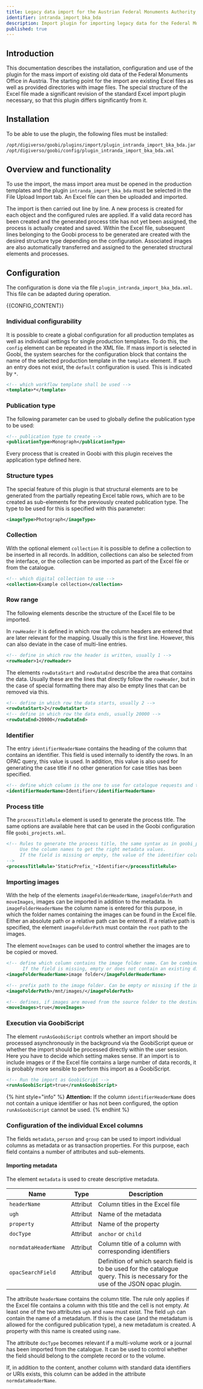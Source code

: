 ```yaml
---
title: Legacy data import for the Austrian Federal Monuments Authority
identifier: intranda_import_bka_bda
description: Import plugin for importing legacy data for the Federal Monuments Office in Austria
published: true
---
```


## Introduction
This documentation describes the installation, configuration and use of the plugin for the mass import of existing old data of the Federal Monuments Office in Austria. The starting point for the import are existing Excel files as well as provided directories with image files. The special structure of the Excel file made a significant revision of the standard Excel import plugin necessary, so that this plugin differs significantly from it.


## Installation
To be able to use the plugin, the following files must be installed:

```bash
/opt/digiverso/goobi/plugins/import/plugin_intranda_import_bka_bda.jar
/opt/digiverso/goobi/config/plugin_intranda_import_bka_bda.xml
```


## Overview and functionality
To use the import, the mass import area must be opened in the production templates and the plugin `intranda_import_bka_bda` must be selected in the File Upload Import tab. An Excel file can then be uploaded and imported.

The import is then carried out line by line. A new process is created for each object and the configured rules are applied. If a valid data record has been created and the generated process title has not yet been assigned, the process is actually created and saved. Within the Excel file, subsequent lines belonging to the Goobi process to be generated are created with the desired structure type depending on the configuration. Associated images are also automatically transferred and assigned to the generated structural elements and processes.


## Configuration
The configuration is done via the file `plugin_intranda_import_bka_bda.xml`. This file can be adapted during operation.

{{CONFIG_CONTENT}}

### Individual configurability
It is possible to create a global configuration for all production templates as well as individual settings for single production templates. To do this, the `config` element can be repeated in the XML file. If mass import is selected in Goobi, the system searches for the configuration block that contains the name of the selected production template in the `template` element. If such an entry does not exist, the `default` configuration is used. This is indicated by `*`.

```xml
<!-- which workflow template shall be used -->
<template>*</template>
```

### Publication type
The following parameter can be used to globally define the publication type to be used: 

```xml
<!-- publication type to create -->
<publicationType>Monograph</publicationType>
```

Every process that is created in Goobi with this plugin receives the application type defined here.

### Structure types
The special feature of this plugin is that structural elements are to be generated from the partially repeating Excel table rows, which are to be created as sub-elements for the previously created publication type. The type to be used for this is specified with this parameter:

```xml
<imageType>Photograph</imageType>
```

### Collection
With the optional element `collection` it is possible to define a collection to be inserted in all records. In addition, collections can also be selected from the interface, or the collection can be imported as part of the Excel file or from the catalogue.

```xml
<!-- which digital collection to use -->
<collection>Example collection</collection>
```

### Row range
The following elements describe the structure of the Excel file to be imported.

In `rowHeader` it is defined in which row the column headers are entered that are later relevant for the mapping. Usually this is the first line. However, this can also deviate in the case of multi-line entries.

```xml
<!-- define in which row the header is written, usually 1 -->
<rowHeader>1</rowHeader>
```

The elements `rowDataStart` and `rowDataEnd` describe the area that contains the data. Usually these are the lines that directly follow the `rowHeader`, but in the case of special formatting there may also be empty lines that can be removed via this.

```xml
<!-- define in which row the data starts, usually 2 -->
<rowDataStart>2</rowDataStart>
<!-- define in which row the data ends, usually 20000 -->
<rowDataEnd>20000</rowDataEnd>
```

### Identifier
The entry `identifierHeaderName` contains the heading of the column that contains an identifier. This field is used internally to identify the rows. In an OPAC query, this value is used. In addition, this value is also used for generating the case title if no other generation for case titles has been specified.

```xml
<!-- define which column is the one to use for catalogue requests and to identify the row during the import -->
<identifierHeaderName>Identifier</identifierHeaderName>
```

### Process title
The `processTitleRule` element is used to generate the process title. The same options are available here that can be used in the Goobi configuration file `goobi_projects.xml`.

```xml
<!-- Rules to generate the process title, the same syntax as in goobi_projects.xml can be used.
     Use the column names to get the right metadata values.
     If the field is missing or empty, the value of the identifier column is used.
-->
<processTitleRule>'StaticPrefix_'+Identifier</processTitleRule>
```

### Importing images
With the help of the elements `imageFolderHeaderName`, `imageFolderPath` and `moveImages`, images can be imported in addition to the metadata. In `imageFolderHeaderName` the column name is entered for this purpose, in which the folder names containing the images can be found in the Excel file. Either an absolute path or a relative path can be entered. If a relative path is specified, the element `imageFolderPath` must contain the `root` path to the images.

The element `moveImages` can be used to control whether the images are to be copied or moved.

```xml
<!-- define which column contains the image folder name. Can be combined with <imageFolderPath> prefix or an absolute path.
      If the field is missing, empty or does not contain an existing directory, no images will be imported -->
<imageFolderHeaderName>image folder</imageFolderHeaderName>

<!-- prefix path to the image folder. Can be empty or missing if the import doesn't contain images or if the excel field contains absolute path  -->
<imageFolderPath>/mnt/images/</imageFolderPath>

<!-- defines, if images are moved from the source folder to the destination (true) or copied (false) -->
<moveImages>true</moveImages>
```

### Execution via GoobiScript
The element `runAsGoobiScript` controls whether an import should be processed asynchronously in the background via the GoobiScript queue or whether the import should be processed directly within the user session. Here you have to decide which setting makes sense. If an import is to include images or if the Excel file contains a large number of data records, it is probably more sensible to perform this import as a GoobiScript.

```xml
<!-- Run the import as GoobiScript -->
<runAsGoobiScript>true</runAsGoobiScript>
```

{% hint style="info" %}
**Attention:** If the column `identifierHeaderName` does not contain a unique identifier or has not been configured, the option `runAsGoobiScript` cannot be used.
{% endhint %}

### Configuration of the individual Excel columns
The fields `metadata`, `person` and `group` can be used to import individual columns as metadata or as transaction properties. For this purpose, each field contains a number of attributes and sub-elements.

#### Importing metadata
The element `metadata` is used to create descriptive metadata.

Name                 | Type     | Description
---------------------|--------- |-------------------------------
`headerName`         | Attribut | Column titles in the Excel file
`ugh`                | Attribut | Name of the metadata
`property`           | Attribut | Name of the property
`docType`            | Attribut | `anchor` or `child`
`normdataHeaderName` | Attribut | Column title of a column with corresponding identifiers
`opacSearchField`    | Attribut | Definition of which search field is to be used for the catalogue query. This is necessary for the use of the JSON opac plugin.

The attribute `headerName` contains the column title. The rule only applies if the Excel file contains a column with this title and the cell is not empty. At least one of the two attributes `ugh` and `name` must exist. The field `ugh` can contain the name of a metadatum. If this is the case \(and the metadatum is allowed for the configured publication type\), a new metadatum is created. A property with this name is created using `name`.

The attribute `docType` becomes relevant if a multi-volume work or a journal has been imported from the catalogue. It can be used to control whether the field should belong to the complete record or to the volume.

If, in addition to the content, another column with standard data identifiers or URIs exists, this column can be added in the attribute `normdataHeaderName`.
